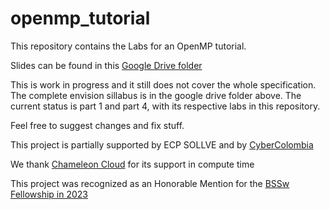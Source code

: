 # openmp_tutorial

This repository contains the Labs for an OpenMP tutorial.

Slides can be found in this [Google Drive folder](https://drive.google.com/drive/folders/0B0wbwK093r7JflVKSXg0bmtuSDVHaW9vQ0o2aWVQeTI4RW55MVhMWkhMdTZCSVVpaEZ3eDA?resourcekey=0-cccfTsDi-rfbmt-b02CpoQ&usp=drive_link)

This is work in progress and it still does not cover the whole specification. The complete envision sillabus is in the google drive folder above. The current status is part 1 and part 4, with its respective labs in this repository. 

Feel free to suggest changes and fix stuff. 

This project is partially supported by ECP SOLLVE and by [CyberColombia](https://cybercolombia.org)

We thank [Chameleon Cloud](https://www.chameleoncloud.org/) for its support in compute time

This project was recognized as an Honorable Mention for the [BSSw Fellowship in 2023](https://bssw.io/pages/meet-our-fellows)

